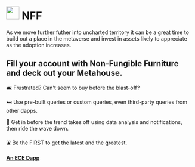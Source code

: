 #  <img src="https://user-images.githubusercontent.com/61543012/197378911-06bf2e60-c63c-4328-b80d-a0bfe7f343f5.png" height="35" width="35" align-items="center" justify-content="center" /> NFF
As we move further futher into uncharted territory it can be a great time to build out a place in the metaverse and invest in assets likely to appreciate as the adoption increases. 

## Fill your account with Non-Fungible Furniture and deck out your Metahouse.

🛋️ Frustrated? Can't seem to buy before the blast-off? 

🛏️ Use pre-built queries or custom queries, even third-party queries from other dapps.

🎍 Get in before the trend takes off using data analysis and notifications, then ride the wave down.

⛲ Be the FIRST to get the latest and the greatest.

#### [An ECE Dapp](https://github.com/elicharlese)
